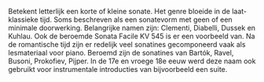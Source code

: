 Betekent letterlijk een korte of kleine sonate. Het genre bloeide in de laat-klassieke tijd. Soms beschreven als een sonatevorm met geen of een minimale doorwerking. Belangrijke namen zijn:
Clementi, Diabelli, Dussek en Kuhlau. Ook de beroemde Sonata Facile KV 545 is er een voorbeeld van. Na de romantische tijd zijn er redelijk veel sonatines gecomponeerd vaak als lesmateriaal voor piano. Beroemd zijn de sonatines van Bartók, Ravel, Busoni, Prokofiev, Pijper. In de 17e en vroege 18e eeuw werd deze naam ook gebruikt voor instrumentale introducties van bijvoorbeeld een suite.